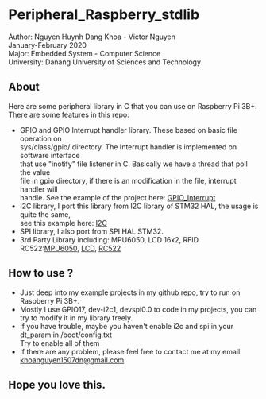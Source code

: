 # Peripheral_Raspberry_stdlib
Author: Nguyen Huynh Dang Khoa - Victor Nguyen  
January-February 2020  
Major: Embedded System - Computer Science  
University: Danang University of Sciences and Technology  

## About
Here are some peripheral library in C that you can use on Raspberry Pi 3B+.  
There are some features in this repo:  
- GPIO and GPIO Interrupt handler library. These based on basic file operation on  
  sys/class/gpio/ directory. The Interrupt handler is implemented on software interface  
  that use "inotify" file listener in C. Basically we have a thread that poll the value  
  file in gpio directory, if there is an modification in the file, interrupt handler will  
  handle. See the example of the project here: [GPIO_Interrupt](https://github.com/Winnguyen1511/GPIO_Interrupt)  
- I2C library, I port this library from I2C library of STM32 HAL, the usage is quite the same,  
  see this example here: [I2C](https://github.com/Winnguyen1511/I2C_ADC_MSP430)  
- SPI library, I also port from SPI HAL STM32.  
- 3rd Party Library including: MPU6050, LCD 16x2, RFID RC522:[MPU6050](https://github.com/Winnguyen1511/MPU6050_Linux_Rasp3), [LCD](https://github.com/Winnguyen1511/LCD_RPi), [RC522](https://github.com/Winnguyen1511/testRFID)  

## How to use ?
- Just deep into my example projects in my github repo, try to run on Raspberry Pi 3B+.  
- Mostly I use GPIO17, dev-i2c1, devspi0.0 to code in my projects, you can try to modify it
  in my library freely.  
- If you have trouble, maybe you haven't enable i2c and spi in your dt_param in /boot/config.txt  
  Try to enable all of them  
- If there are any problem, please feel free to contact me at my email: khoanguyen1507dn@gmail.com  

## Hope you love this.

